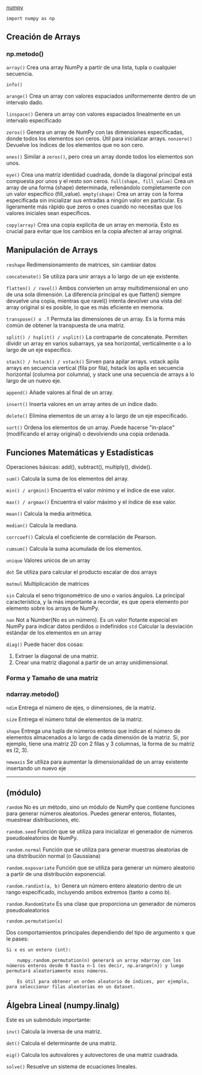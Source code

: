[numpy](https://numpy.org/)

    import numpy as np

## Creación de Arrays
### np.metodo()

`array()` 
        Crea una array NumPy a partir de una lista, tupla o cualquier secuencia. 

`info()`

`arange()`
        Crea un array con valores espaciados uniformemente dentro de un intervalo dado. 

`linspace()`
        Genera un array con valores espaciados linealmente en un intervalo especificado

`zeros()` 
        Genera un array de NumPy con las dimensiones especificadas, donde todos los elementos son ceros. Útil para inicializar arrays.
`nonzero()`
        Devuelve los índices de los elementos que no son cero.

`ones()`
        Similar a `zeros()`, pero crea un array donde todos los elementos son unos.

`eye()`
        Crea una matriz identidad cuadrada, donde la diagonal principal está compuesta por unos y el resto son ceros.
`full(shape, fill_value)`
        Crea un array de una forma (shape) determinada, rellenándolo completamente con un valor específico (fill_value).
`empty(shape)`
        Crea un array con la forma especificada sin inicializar sus entradas a ningún valor en particular. Es ligeramente más rápido que zeros o ones cuando no necesitas que los valores iniciales sean específicos.

`copy(array)`
        Crea una copia explícita de un array en memoria. Esto es crucial para evitar que los cambios en la copia afecten al array original. 


## Manipulación de Arrays

`reshape`
        Redimensionamiento de matrices, sin cambiar datos

`concatenate()`
        Se utiliza para unir arrays a lo largo de un eje existente.

`flatten() / ravel()`
        Ambos convierten un array multidimensional en uno de una sola dimensión. La diferencia principal es que flatten() siempre devuelve una copia, mientras que ravel() intenta devolver una vista del array original si es posible, lo que es más eficiente en memoria.

`transpose() o .T`
        Permuta las dimensiones de un array. Es la forma más común de obtener la transpuesta de una matriz.

`split() / hsplit() / vsplit()` 
        La contraparte de concatenate. Permiten dividir un array en varios subarrays, ya sea horizontal, verticalmente o a lo largo de un eje específico.

`stack() / hstack() / vstack()`
        Sirven para apilar arrays. vstack apila arrays en secuencia vertical (fila por fila), hstack los apila en secuencia horizontal (columna por columna), y stack une una secuencia de arrays a lo largo de un nuevo eje.

`append()`
        Añade valores al final de un array.

`insert()`
        Inserta valores en un array antes de un índice dado.

`delete()`
        Elimina elementos de un array a lo largo de un eje especificado.

`sort()`
        Ordena los elementos de un array. Puede hacerse "in-place" (modificando el array original) o devolviendo una copia ordenada.



## Funciones Matemáticas y Estadísticas
Operaciones básicas: add(), subtract(), multiply(), divide().

`sum()` 
        Calcula la suma de los elementos del array.

`min() / argmin()`
        Encuentra el valor mínimo y el índice de ese valor.

`max() / argmax()`
        Encuentra el valor máximo y el índice de ese valor.

`mean()`
        Calcula la media aritmética.

`median()`
        Calcula la mediana.

`corrcoef()`
        Calcula el coeficiente de correlación de Pearson.

`cumsum()`
        Calcula la suma acumulada de los elementos.

`unique`
        Valores unicos de un array

`dot`
        Se utiliza para calcular el producto escalar de dos arrays

`matmul`
        Multiplicación de matrices

`sin`
        Calcula el seno trigonométrico de uno o varios ángulos. La principal característica, y la más importante a recordar, es que opera elemento por elemento sobre los arrays de NumPy.

`nan`
        Not a Number(No es un número). Es un valor flotante especial en NumPy para indicar datos perdidos o indefinidos
`std`
        Calcular la desviación estándar de los elementos en un array

`diag()`
        Puede hacer dos cosas:
1.  Extraer la diagonal de una matriz.
2.  Crear una matriz diagonal a partir de un array unidimensional.
    

### Forma y Tamaño de una matriz
### ndarray.metodo()

`ndim` 
        Entrega el número de ejes, o dimensiones, de la matriz.

`size` 
        Entrega el número total de elementos de la matriz.

`shape` 
        Entrega una tupla de números enteros que indican el número de elementos almacenados a lo largo de cada dimensión de la matriz. Si, por ejemplo, tiene una matriz 2D con 2 filas y 3 columnas, la forma de su matriz es (2, 3).

`newaxis`
        Se utiliza para aumentar la dimensionalidad de un array existente insertando un nuevo eje

---

## (módulo)
`random`
        No es un método, sino un módulo de NumPy que contiene funciones para generar números aleatorios. Puedes generar enteros, flotantes, muestrear distribuciones, etc.

`random.seed` 
        Función que se utiliza para inicializar el generador de números pseudoaleatorios de NumPy.

`random.normal` 
        Función que se utiliza para generar muestras aleatorias de una distribución normal (o Gaussiana)

`random.expovariate`
        Función que se utiliza para generar un número aleatorio a partir de una distribución exponencial.

`random.randint(a, b)`
        Genera un número entero aleatorio dentro de un rango especificado, incluyendo ambos extremos (tanto a como b).

`random.RandomState`
        Es una clase que proporciona un generador de números pseudoaleatorios

`random.permutation(x)`

Dos comportamientos principales dependiendo del tipo de argumento x que le pases:

    Si x es un entero (int):

        numpy.random.permutation(n) generará un array ndarray con los números enteros desde 0 hasta n-1 (es decir, np.arange(n)) y luego permutará aleatoriamente esos números.

        Es útil para obtener un orden aleatorio de índices, por ejemplo, para seleccionar filas aleatorias en un dataset.

## Álgebra Lineal (numpy.linalg)

Este es un submódulo importante:

`inv()`
        Calcula la inversa de una matriz.

`det()`
        Calcula el determinante de una matriz.

`eig()`
        Calcula los autovalores y autovectores de una matriz cuadrada.

`solve()`
        Resuelve un sistema de ecuaciones lineales.